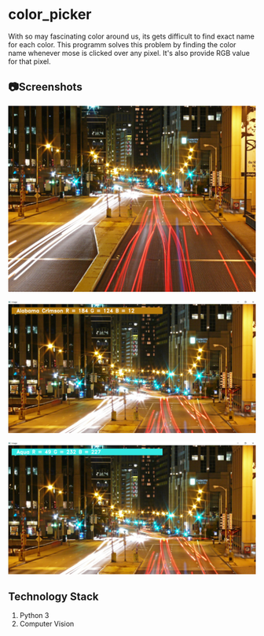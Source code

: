# color_picker
With so may fascinating color around us, its gets difficult to find exact name for each color. This programm solves this problem by finding the color name whenever mose is clicked over any pixel. It's also provide RGB value for that pixel.
  
## :camera:Screenshots
  
 
 ![original_image](https://github.com/gautamgupta1811/color_picker/blob/master/test_image.jpg)
   
     
       
 ![test_1](https://github.com/gautamgupta1811/color_picker/blob/master/screenshots/test_1.png)
   
     
       
![test_2](https://github.com/gautamgupta1811/color_picker/blob/master/screenshots/test_2.png)       
  
  
## Technology Stack
  
1. Python 3  
2. Computer Vision
